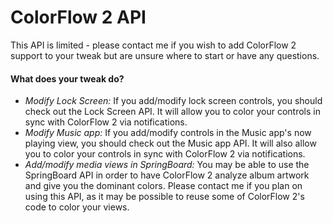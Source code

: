 ColorFlow 2 API
======

This API is limited - please contact me if you wish to add ColorFlow 2 support to your tweak but are unsure where to start or have any questions.

#### What does your tweak do?
* *Modify Lock Screen:* If you add/modify lock screen controls, you should check out the Lock Screen API. It will allow you to color your controls in sync with ColorFlow 2 via notifications.
* *Modify Music app:* If you add/modify controls in the Music app's now playing view, you should check out the Music app API. It will also allow you to color your controls in sync with ColorFlow 2 via notifications.
* *Add/modify media views in SpringBoard:* You may be able to use the SpringBoard API in order to have ColorFlow 2 analyze album artwork and give you the dominant colors. Please contact me if you plan on using this API, as it may be possible to reuse some of ColorFlow 2's code to color your views.
